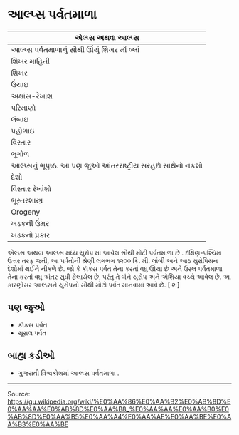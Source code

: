 # આલ્પ્સ પર્વતમાળા

| એલ્પ્સ અથવા આલ્પ્સ |
| --- |
| આલ્પ્સ પર્વતમાળાનું સૌથી ઊંચું શિખર મૉં બ્લાં |
| શિખર માહિતી |
| શિખર |
| ઉંચાઇ |
| અક્ષાંસ-રેખાંશ |
| પરિમાણો |
| લંબાઇ |
| પહોળાઇ |
| વિસ્તાર |
| ભૂગોળ |
| આલ્પ્સનું ભૂપૃષ્ઠ. આ પણ જુઓ આંતરરાષ્ટ્રીય સરહદો સાથેનો નકશો |
| દેશો |
| વિસ્તાર રેખાંશો |
| ભૂસ્તરશાસ્ત્ર |
| Orogeny |
| ખડકની ઉંમર |
| ખડકનો પ્રકાર |

એલ્પ્સ અથવા આલ્પ્સ મધ્ય યુરોપ માં આવેલ સૌથી મોટી પર્વતમાળા છે . દક્ષિણ-પશ્ચિમ ઉત્તર તરફ જતી, આ પર્વતોની શ્રેણી લગભગ ૧૨૦૦ કિ. મી. લાંબી અને આઠ યુરોપિયન દેશોમાં થઈને નીકળે છે. જો કે કૉકસ પર્વત તેના કરતાં વધુ ઊંચા છે અને ઉરલ પર્વતમાળા તેના કરતાં વધુ અંતર સુધી ફેલાયેલ છે, પરંતુ તે બંને યુરોપ અને એશિયા વચ્ચે આવેલ છે. આ કારણોસર આલ્પ્સને યુરોપનો સૌથી મોટો પર્વત માનવામાં આવે છે. [ ૨ ]

## પણ જુઓ

- કૉકસ પર્વત
- યૂરાલ પર્વત

## બાહ્ય કડીઓ

- ગુજરાતી વિશ્વકોશમાં આલ્પ્સ પર્વતમાળા .

---
Source: https://gu.wikipedia.org/wiki/%E0%AA%86%E0%AA%B2%E0%AB%8D%E0%AA%AA%E0%AB%8D%E0%AA%B8_%E0%AA%AA%E0%AA%B0%E0%AB%8D%E0%AA%B5%E0%AA%A4%E0%AA%AE%E0%AA%BE%E0%AA%B3%E0%AA%BE
